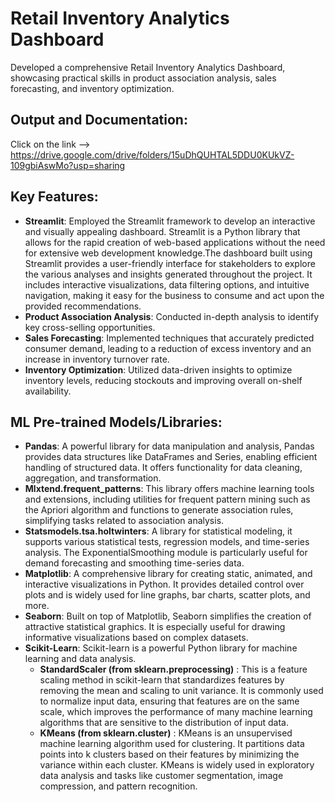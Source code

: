 # Retail Inventory Analytics Dashboard

Developed a comprehensive Retail Inventory Analytics Dashboard, showcasing practical skills in product association analysis, sales forecasting, and inventory optimization.

## Output and Documentation:
Click on the link -->
  https://drive.google.com/drive/folders/15uDhQUHTAL5DDU0KUkVZ-109gbiAswMo?usp=sharing

## Key Features:

- **Streamlit**: Employed the Streamlit framework to develop an interactive and visually appealing dashboard. Streamlit is a Python library that allows for the rapid creation of web-based applications without the need for extensive web development knowledge.The dashboard built using Streamlit provides a user-friendly interface for stakeholders to explore the various analyses and insights generated throughout the project. It includes interactive visualizations, data filtering options, and intuitive navigation, making it easy for the business to consume and act upon the provided recommendations.
- **Product Association Analysis**: Conducted in-depth analysis to identify key cross-selling opportunities.
- **Sales Forecasting**: Implemented techniques that accurately predicted consumer demand, leading to a reduction of excess inventory and an increase in inventory turnover rate.
- **Inventory Optimization**: Utilized data-driven insights to optimize inventory levels, reducing stockouts and improving overall on-shelf availability.

## ML Pre-trained Models/Libraries:

- **Pandas**: A powerful library for data manipulation and analysis, Pandas provides data structures like DataFrames and Series, enabling efficient handling of structured data. It offers functionality for data cleaning, aggregation, and transformation.
- **Mlxtend.frequent_patterns**: This library offers machine learning tools and extensions, including utilities for frequent pattern mining such as the Apriori algorithm and functions to generate association rules, simplifying tasks related to association analysis.
- **Statsmodels.tsa.holtwinters**: A library for statistical modeling, it supports various statistical tests, regression models, and time-series analysis. The ExponentialSmoothing module is particularly useful for demand forecasting and smoothing time-series data.
- **Matplotlib**: A comprehensive library for creating static, animated, and interactive visualizations in Python. It provides detailed control over plots and is widely used for line graphs, bar charts, scatter plots, and more.
- **Seaborn**: Built on top of Matplotlib, Seaborn simplifies the creation of attractive statistical graphics. It is especially useful for drawing informative visualizations based on complex datasets.
- **Scikit-Learn**: Scikit-learn is a powerful Python library for machine learning and data analysis. 
  - **StandardScaler (from sklearn.preprocessing)** : This is a feature scaling method in scikit-learn that standardizes features by removing the mean and scaling to unit variance. It is commonly used to normalize input data, ensuring that features are on the same scale, which improves the performance of many machine learning algorithms that are sensitive to the distribution of input data.
  - **KMeans (from sklearn.cluster)** : KMeans is an unsupervised machine learning algorithm used for clustering. It partitions data points into k clusters based on their features by minimizing the variance within each cluster. KMeans is widely used in exploratory data analysis and tasks like customer segmentation, image compression, and pattern recognition.

